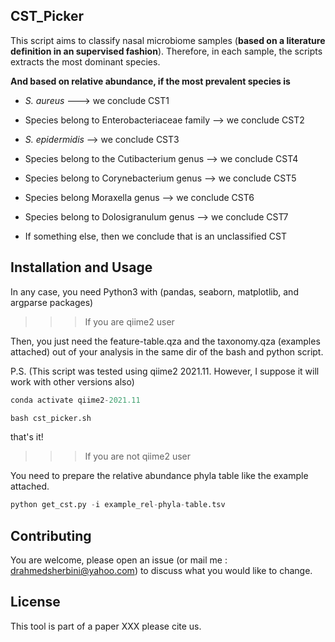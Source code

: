 ## CST_Picker

This script aims to classify nasal microbiome samples (**based on a literature definition in an supervised fashion**). Therefore, in each sample, the scripts extracts the most dominant species. 

**And based on relative abundance, if the most prevalent species is**

* _S. aureus_  ---> we conclude CST1

* Species belong to Enterobacteriaceae family --> we conclude CST2

* _S. epidermidis_ --> we conclude CST3

* Species belong to the Cutibacterium genus --> we conclude CST4

* Species belong to Corynebacterium genus --> we conclude CST5

* Species belong Moraxella genus -->  we conclude CST6

* Species belong to Dolosigranulum genus -->  we conclude CST7

* If something else, then we conclude that is an unclassified CST

## Installation and Usage

In any case, you need Python3 with (pandas, seaborn, matplotlib, and argparse packages)

>>> If you are qiime2 user 

Then, you just need the feature-table.qza and the taxonomy.qza (examples attached) out of your analysis in the same dir of the bash and python script.

P.S. (This script was tested using qiime2 2021.11. However, I suppose it will work with other versions also)


```python
conda activate qiime2-2021.11

bash cst_picker.sh
```
that's it!

>>> If you are not qiime2 user

You need to prepare the relative abundance phyla table like the example attached.

```python
python get_cst.py -i example_rel-phyla-table.tsv
```

## Contributing

You are welcome, please open an issue (or mail me : drahmedsherbini@yahoo.com) to discuss what you would like to change.


## License
This tool is part of a paper XXX please cite us.
